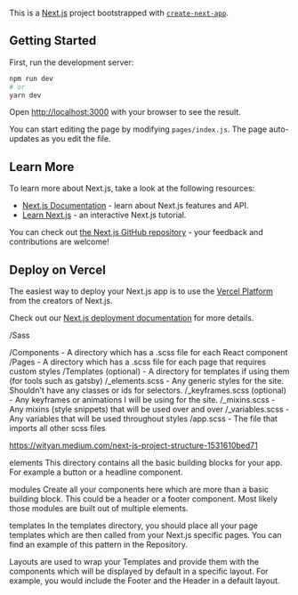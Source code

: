 This is a [Next.js](https://nextjs.org/) project bootstrapped with [`create-next-app`](https://github.com/vercel/next.js/tree/canary/packages/create-next-app).

## Getting Started

First, run the development server:

```bash
npm run dev
# or
yarn dev
```

Open [http://localhost:3000](http://localhost:3000) with your browser to see the result.

You can start editing the page by modifying `pages/index.js`. The page auto-updates as you edit the file.

## Learn More

To learn more about Next.js, take a look at the following resources:

- [Next.js Documentation](https://nextjs.org/docs) - learn about Next.js features and API.
- [Learn Next.js](https://nextjs.org/learn) - an interactive Next.js tutorial.

You can check out [the Next.js GitHub repository](https://github.com/vercel/next.js/) - your feedback and contributions are welcome!

## Deploy on Vercel

The easiest way to deploy your Next.js app is to use the [Vercel Platform](https://vercel.com/import?utm_medium=default-template&filter=next.js&utm_source=create-next-app&utm_campaign=create-next-app-readme) from the creators of Next.js.

Check out our [Next.js deployment documentation](https://nextjs.org/docs/deployment) for more details.



/Sass

/Components - A directory which has a .scss file for each React component
/Pages - A directory which has a .scss file for each page that requires custom styles
/Templates (optional) - A directory for templates if using them (for tools such as gatsby)
/_elements.scss - Any generic styles for the site. Shouldn't have any classes or ids for selectors.
/_keyframes.scss (optional) - Any keyframes or animations I will be using for the site.
/_mixins.scss - Any mixins (style snippets) that will be used over and over
/_variables.scss - Any variables that will be used throughout styles
/app.scss - The file that imports all other scss files


https://wityan.medium.com/next-js-project-structure-1531610bed71

elements
This directory contains all the basic building blocks for your app. For example a button or a headline component.


modules
Create all your components here which are more than a basic building block. This could be a header or a footer component. Most likely those modules are built out of multiple elements.


templates
In the templates directory, you should place all your page templates which are then called from your Next.js specific pages. You can find an example of this pattern in the Repository.

Layouts are used to wrap your Templates and provide them with the components which will be displayed by default in a specific layout. For example, you would include the Footer and the Header in a default layout.